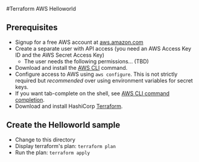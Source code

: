 #Terraform AWS Helloworld

## Prerequisites

* Signup for a free AWS account at [aws.amazon.com](https://aws.amazon.com)
* Create a separate user with API access (you need an AWS Access Key ID and the AWS
Secret Access Key)
  * The user needs the following permissions... (TBD)
* Download and install the [AWS CLI](https://docs.aws.amazon.com/cli/latest/userguide/awscli-install-linux.html)
  command.
* Configure access to AWS using `aws configure`. This is not strictly required but _recommended_ over using environment variables for secret keys.
* If you want tab-complete on the shell, see
  [AWS CLI command completion](https://docs.aws.amazon.com/cli/latest/userguide/cli-command-completion.html).
* Download and install HashiCorp [Terraform](https://www.terraform.io/downloads.html).

## Create the Helloworld sample

* Change to this directory
* Display terraform's plan: `terraform plan`
* Run the plan: `terraform apply`